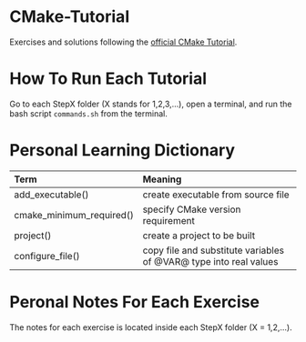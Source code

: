 # CMake-Tutorial
Exercises and solutions following the [official CMake Tutorial](https://cmake.org/cmake/help/latest/guide/tutorial/index.html).

# How To Run Each Tutorial
Go to each StepX folder (X stands for 1,2,3,...), open a terminal, and run the bash script `commands.sh` from the terminal.

# Personal Learning Dictionary
|**Term**                           |**Meaning**  |
|:----------------------------------|:--------|
|add_executable()                   |create executable from source file |
|cmake_minimum_required()           |specify CMake version requirement  |
|project()                          |create a project to be built       |
|configure_file()                   |copy file and substitute variables of @VAR@ type into real values  |


# Peronal Notes For Each Exercise

The notes for each exercise is located inside each StepX folder (X = 1,2,...).